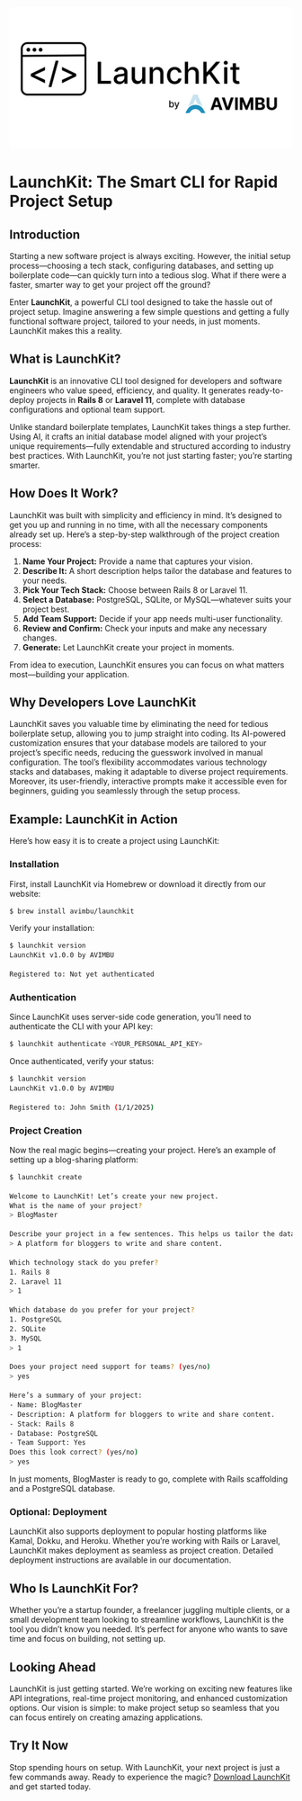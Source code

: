 ![launch_kit_header](header_white.png "launch_kit_header")

# LaunchKit: The Smart CLI for Rapid Project Setup

## Introduction

Starting a new software project is always exciting. However, the initial setup process—choosing a tech stack, configuring databases, and setting up boilerplate code—can quickly turn into a tedious slog. What if there were a faster, smarter way to get your project off the ground?

Enter **LaunchKit**, a powerful CLI tool designed to take the hassle out of project setup. Imagine answering a few simple questions and getting a fully functional software project, tailored to your needs, in just moments. LaunchKit makes this a reality.

## What is LaunchKit?

**LaunchKit** is an innovative CLI tool designed for developers and software engineers who value speed, efficiency, and quality. It generates ready-to-deploy projects in **Rails 8** or **Laravel 11**, complete with database configurations and optional team support. 

Unlike standard boilerplate templates, LaunchKit takes things a step further. Using AI, it crafts an initial database model aligned with your project’s unique requirements—fully extendable and structured according to industry best practices. With LaunchKit, you’re not just starting faster; you’re starting smarter.

## How Does It Work?

LaunchKit was built with simplicity and efficiency in mind. It’s designed to get you up and running in no time, with all the necessary components already set up. Here’s a step-by-step walkthrough of the project creation process:

1. **Name Your Project:** Provide a name that captures your vision.
2. **Describe It:** A short description helps tailor the database and features to your needs.
3. **Pick Your Tech Stack:** Choose between Rails 8 or Laravel 11.
4. **Select a Database:** PostgreSQL, SQLite, or MySQL—whatever suits your project best.
5. **Add Team Support:** Decide if your app needs multi-user functionality.
6. **Review and Confirm:** Check your inputs and make any necessary changes.
7. **Generate:** Let LaunchKit create your project in moments.

From idea to execution, LaunchKit ensures you can focus on what matters most—building your application.

## Why Developers Love LaunchKit

LaunchKit saves you valuable time by eliminating the need for tedious boilerplate setup, allowing you to jump straight into coding. Its AI-powered customization ensures that your database models are tailored to your project’s specific needs, reducing the guesswork involved in manual configuration. The tool’s flexibility accommodates various technology stacks and databases, making it adaptable to diverse project requirements. Moreover, its user-friendly, interactive prompts make it accessible even for beginners, guiding you seamlessly through the setup process.

## Example: LaunchKit in Action

Here’s how easy it is to create a project using LaunchKit:

### Installation

First, install LaunchKit via Homebrew or download it directly from our website:

```bash
$ brew install avimbu/launchkit
```

Verify your installation:

```bash
$ launchkit version
LaunchKit v1.0.0 by AVIMBU

Registered to: Not yet authenticated
```

### Authentication

Since LaunchKit uses server-side code generation, you’ll need to authenticate the CLI with your API key:

```bash
$ launchkit authenticate <YOUR_PERSONAL_API_KEY>
```

Once authenticated, verify your status:

```bash
$ launchkit version
LaunchKit v1.0.0 by AVIMBU

Registered to: John Smith (1/1/2025)
```

### Project Creation

Now the real magic begins—creating your project. Here’s an example of setting up a blog-sharing platform:

```bash
$ launchkit create

Welcome to LaunchKit! Let’s create your new project.
What is the name of your project?
> BlogMaster

Describe your project in a few sentences. This helps us tailor the database and features to your needs.
> A platform for bloggers to write and share content.

Which technology stack do you prefer?
1. Rails 8
2. Laravel 11
> 1

Which database do you prefer for your project?
1. PostgreSQL
2. SQLite
3. MySQL
> 1

Does your project need support for teams? (yes/no)
> yes

Here’s a summary of your project:
- Name: BlogMaster
- Description: A platform for bloggers to write and share content.
- Stack: Rails 8
- Database: PostgreSQL
- Team Support: Yes
Does this look correct? (yes/no)
> yes
```

In just moments, BlogMaster is ready to go, complete with Rails scaffolding and a PostgreSQL database.

### Optional: Deployment

LaunchKit also supports deployment to popular hosting platforms like Kamal, Dokku, and Heroku. Whether you’re working with Rails or Laravel, LaunchKit makes deployment as seamless as project creation. Detailed deployment instructions are available in our documentation.

## Who Is LaunchKit For?

Whether you’re a startup founder, a freelancer juggling multiple clients, or a small development team looking to streamline workflows, LaunchKit is the tool you didn’t know you needed. It’s perfect for anyone who wants to save time and focus on building, not setting up.

## Looking Ahead

LaunchKit is just getting started. We’re working on exciting new features like API integrations, real-time project monitoring, and enhanced customization options. Our vision is simple: to make project setup so seamless that you can focus entirely on creating amazing applications.

## Try It Now

Stop spending hours on setup. With LaunchKit, your next project is just a few commands away. Ready to experience the magic? [Download LaunchKit](#) and get started today.

